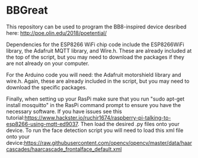 # BBGreat
This repository can be used to program the BB8-inspired device desribed here: http://poe.olin.edu/2018/poetential/

Dependencies for the ESP8266 WiFi chip code include the ESP8266WiFi library, the Adafruit MQTT library, and Wire.h. These are already included at the top of the script, but you may need to download the packages if they are not already on your computer.

For the Arduino code you will need: the Adafruit motorshield library and wire.h. Again, these are already included in the script, but you may need to download the specific packages.

Finally, when setting up your RasPi make sure that you run "sudo apt-get install mosquitto" in the RasPi command prompt to ensure you have the necessary software. If you have issues see this tutorial:https://www.hackster.io/ruchir1674/raspberry-pi-talking-to-esp8266-using-mqtt-ed9037. Then load the desired .py files onto your device. To run the face detection script you will need to load this xml file onto your device:https://raw.githubusercontent.com/opencv/opencv/master/data/haarcascades/haarcascade_frontalface_default.xml
